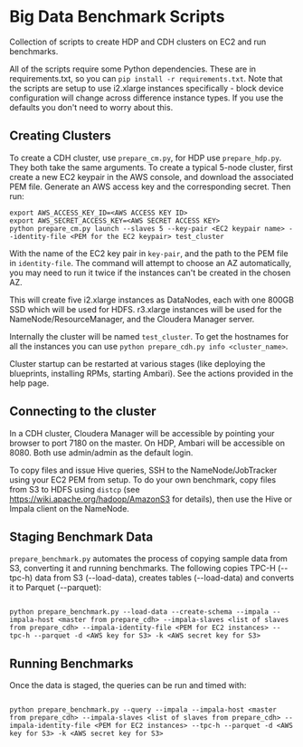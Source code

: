 Big Data Benchmark Scripts
======

Collection of scripts to create HDP and CDH clusters on EC2 and run benchmarks.

All of the scripts require some Python dependencies. These are in requirements.txt, so you can `pip install -r requirements.txt`. Note that the scripts are setup to use i2.xlarge instances specifically - block device configuration will change across difference instance types. If you use the defaults you don't need to worry about this.

Creating Clusters
--------

To create a CDH cluster, use `prepare_cm.py`, for HDP use `prepare_hdp.py`. They both take the same arguments. To create a typical 5-node cluster, first create a new EC2 keypair in the AWS console, and download the associated PEM file. Generate an AWS access key and the corresponding secret. Then run:

```
export AWS_ACCESS_KEY_ID=<AWS ACCESS KEY ID>
export AWS_SECRET_ACCESS_KEY=<AWS SECRET ACCESS KEY> 
python prepare_cm.py launch --slaves 5 --key-pair <EC2 keypair name> --identity-file <PEM for the EC2 keypair> test_cluster 

```

With the name of the EC2 key pair in `key-pair`, and the path to the PEM file in `identity-file`. The command will attempt to choose an AZ automatically, you may need to run it twice if the instances can't be created in the chosen AZ. 

This will create five i2.xlarge instances as DataNodes, each with one 800GB SSD which will be used for HDFS. r3.xlarge instances will be used for the NameNode/ResourceManager, and the Cloudera Manager server.

Internally the cluster will be named `test_cluster`. To get the hostnames for all the instances you can use `python prepare_cdh.py info <cluster_name>`.

Cluster startup can be restarted at various stages (like deploying the blueprints, installing RPMs, starting Ambari). See the actions provided in the help page.

Connecting to the cluster
--------

In a CDH cluster, Cloudera Manager will be accessible by pointing your browser to port 7180 on the master. On HDP, Ambari will be accessible on 8080. Both use admin/admin as the default login.

To copy files and issue Hive queries, SSH to the NameNode/JobTracker using your EC2 PEM from setup. To do your own benchmark, copy files from S3 to HDFS using ```distcp``` (see https://wiki.apache.org/hadoop/AmazonS3 for details), then use the Hive or Impala client on the NameNode.


Staging Benchmark Data
--------

`prepare_benchmark.py` automates the process of copying sample data from S3, converting it and running benchmarks. The following copies TPC-H (--tpc-h) data from S3 (--load-data), creates tables (--load-data) and converts it to Parquet (--parquet): 

```

python prepare_benchmark.py --load-data --create-schema --impala --impala-host <master from prepare_cdh> --impala-slaves <list of slaves from prepare_cdh> --impala-identity-file <PEM for EC2 instances> --tpc-h --parquet -d <AWS key for S3> -k <AWS secret key for S3>

```  

Running Benchmarks
-------

Once the data is staged, the queries can be run and timed with:

```

python prepare_benchmark.py --query --impala --impala-host <master from prepare_cdh> --impala-slaves <list of slaves from prepare_cdh> --impala-identity-file <PEM for EC2 instances> --tpc-h --parquet -d <AWS key for S3> -k <AWS secret key for S3>


```
